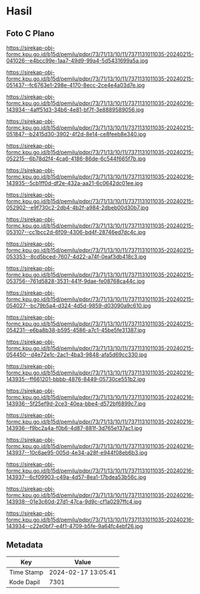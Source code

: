 # Hasil

## Foto C Plano

https://sirekap-obj-formc.kpu.go.id/b15d/pemilu/pdpr/73/71/13/10/11/7371131011035-20240215-041026--e4bcc99e-1aa7-49d9-99a4-5d5431699a5a.jpg

https://sirekap-obj-formc.kpu.go.id/b15d/pemilu/pdpr/73/71/13/10/11/7371131011035-20240215-051437--fc6763e1-298e-4170-8ecc-2ce4e4a03d7e.jpg

https://sirekap-obj-formc.kpu.go.id/b15d/pemilu/pdpr/73/71/13/10/11/7371131011035-20240216-143934--4aff51d3-34b6-4e81-bf7f-3e8889589056.jpg

https://sirekap-obj-formc.kpu.go.id/b15d/pemilu/pdpr/73/71/13/10/11/7371131011035-20240215-051847--b2415d30-3902-4f2d-8e14-ce8feeb8e340.jpg

https://sirekap-obj-formc.kpu.go.id/b15d/pemilu/pdpr/73/71/13/10/11/7371131011035-20240215-052215--6b78d2f4-4ca6-4186-86de-6c544f665f7b.jpg

https://sirekap-obj-formc.kpu.go.id/b15d/pemilu/pdpr/73/71/13/10/11/7371131011035-20240216-143935--5cb1ff0d-df2e-432a-aa21-6c0642dc01ee.jpg

https://sirekap-obj-formc.kpu.go.id/b15d/pemilu/pdpr/73/71/13/10/11/7371131011035-20240215-052902--e9f730c2-2db4-4b2f-a984-2dbeb00d30b7.jpg

https://sirekap-obj-formc.kpu.go.id/b15d/pemilu/pdpr/73/71/13/10/11/7371131011035-20240215-053107--cc1bcc2d-6f09-4306-bd4f-28746ed7dc4c.jpg

https://sirekap-obj-formc.kpu.go.id/b15d/pemilu/pdpr/73/71/13/10/11/7371131011035-20240215-053353--8cd5bced-7607-4d22-a74f-0eaf3db418c3.jpg

https://sirekap-obj-formc.kpu.go.id/b15d/pemilu/pdpr/73/71/13/10/11/7371131011035-20240215-053756--761d5828-3531-441f-9dae-fe08768ca44c.jpg

https://sirekap-obj-formc.kpu.go.id/b15d/pemilu/pdpr/73/71/13/10/11/7371131011035-20240215-054027--bc79b5a4-d324-4d5d-9859-d03090a9c610.jpg

https://sirekap-obj-formc.kpu.go.id/b15d/pemilu/pdpr/73/71/13/10/11/7371131011035-20240215-054231--e6ba8b38-b595-4586-a7c1-45be5fe31387.jpg

https://sirekap-obj-formc.kpu.go.id/b15d/pemilu/pdpr/73/71/13/10/11/7371131011035-20240215-054450--d4e72e1c-2ac1-4ba3-9848-afa5d69cc330.jpg

https://sirekap-obj-formc.kpu.go.id/b15d/pemilu/pdpr/73/71/13/10/11/7371131011035-20240216-143935--ff661201-bbbb-4876-8449-05730ce551b2.jpg

https://sirekap-obj-formc.kpu.go.id/b15d/pemilu/pdpr/73/71/13/10/11/7371131011035-20240216-143936--5f25ef9d-2ce3-40ea-bbe4-d572bf6899c7.jpg

https://sirekap-obj-formc.kpu.go.id/b15d/pemilu/pdpr/73/71/13/10/11/7371131011035-20240216-143936--f9bc2a4a-f0b6-4d87-881f-3d765e137ac1.jpg

https://sirekap-obj-formc.kpu.go.id/b15d/pemilu/pdpr/73/71/13/10/11/7371131011035-20240216-143937--10c6ae95-005d-4e34-a28f-e944f08eb6b3.jpg

https://sirekap-obj-formc.kpu.go.id/b15d/pemilu/pdpr/73/71/13/10/11/7371131011035-20240216-143937--6cf09903-c49a-4d57-8ea1-17bdea53b56c.jpg

https://sirekap-obj-formc.kpu.go.id/b15d/pemilu/pdpr/73/71/13/10/11/7371131011035-20240216-143938--01e3c60d-27d1-47ca-9d9c-cf1a0297ffc4.jpg

https://sirekap-obj-formc.kpu.go.id/b15d/pemilu/pdpr/73/71/13/10/11/7371131011035-20240216-143934--c22e0bf7-e4f1-4709-b5fe-9a64fc4ebf26.jpg


## Metadata

| Key        | Value               |
| ---------- | ------------------- |
| Time Stamp | 2024-02-17 13:05:41 |
| Kode Dapil | 7301                |



